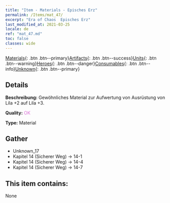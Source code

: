 ```yaml
---
title: "Item - Materials - Episches Erz"
permalink: /Items/mat_47/
excerpt: "Era of Chaos  Episches Erz"
last_modified_at: 2021-03-25
locale: de
ref: "mat_47.md"
toc: false
classes: wide
---
```

 [Materials](/de/Items/){: .btn .btn--primary}[Artifacts](/de/Items/Artifacts/){: .btn .btn--success}[Units](/de/Items/Units/){: .btn .btn--warning}[Heroes](/de/Items/Heroes/){: .btn .btn--danger}[Consumables](/de/Items/Consumables/){: .btn .btn--info}[Unknown](/de/Items/Unknown/){: .btn .btn--primary}

## Details
 **Beschreibung:** Gewöhnliches Material zur Aufwertung von Ausrüstung von Lila +2 auf Lila +3.

 **Quality:** <span style="color: #DA70D6">OK</span>

 **Type:** Material

## Gather

*    Unknown_17 
*    Kapitel 14 (Sicherer Weg) -> 14-1 
*    Kapitel 14 (Sicherer Weg) -> 14-4 
*    Kapitel 14 (Sicherer Weg) -> 14-7 

## This item contains:

  None

